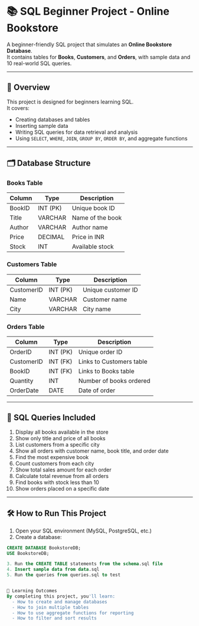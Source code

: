 # 📚 SQL Beginner Project - Online Bookstore

A beginner-friendly SQL project that simulates an **Online Bookstore Database**.  
It contains tables for **Books**, **Customers**, and **Orders**, with sample data and 10 real-world SQL queries.

---

## 🚀 Overview
This project is designed for beginners learning SQL.  
It covers:
- Creating databases and tables
- Inserting sample data
- Writing SQL queries for data retrieval and analysis
- Using `SELECT`, `WHERE`, `JOIN`, `GROUP BY`, `ORDER BY`, and aggregate functions

---

## 🗂 Database Structure
### **Books Table**
| Column   | Type         | Description         |
|----------|-------------|---------------------|
| BookID   | INT (PK)    | Unique book ID       |
| Title    | VARCHAR     | Name of the book     |
| Author   | VARCHAR     | Author name          |
| Price    | DECIMAL     | Price in INR         |
| Stock    | INT         | Available stock      |

### **Customers Table**
| Column     | Type       | Description         |
|------------|-----------|---------------------|
| CustomerID | INT (PK)  | Unique customer ID   |
| Name       | VARCHAR   | Customer name        |
| City       | VARCHAR   | City name            |

### **Orders Table**
| Column     | Type       | Description                   |
|------------|-----------|--------------------------------|
| OrderID    | INT (PK)  | Unique order ID                |
| CustomerID | INT (FK)  | Links to Customers table       |
| BookID     | INT (FK)  | Links to Books table           |
| Quantity   | INT       | Number of books ordered        |
| OrderDate  | DATE      | Date of order                  |

---

## 📌 SQL Queries Included
1. Display all books available in the store
2. Show only title and price of all books
3. List customers from a specific city
4. Show all orders with customer name, book title, and order date
5. Find the most expensive book
6. Count customers from each city
7. Show total sales amount for each order
8. Calculate total revenue from all orders
9. Find books with stock less than 10
10. Show orders placed on a specific date

---

## 🛠 How to Run This Project
1. Open your SQL environment (MySQL, PostgreSQL, etc.)
2. Create a database:
```sql
CREATE DATABASE BookstoreDB;
USE BookstoreDB;

3. Run the CREATE TABLE statements from the schema.sql file
4. Insert sample data from data.sql
5. Run the queries from queries.sql to test


🎯 Learning Outcomes
By completing this project, you'll learn:
  - How to create and manage databases
  - How to join multiple tables
  - How to use aggregate functions for reporting
  - How to filter and sort results
